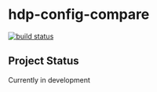 # hdp-config-compare



[![build status](https://travis-ci.org/schulzetenberg/HDP-Config-Compare.svg?branch=master)](http://travis-ci.org/schulzetenberg/HDP-Config-Compare?branch=master)

## Project Status

Currently in development
